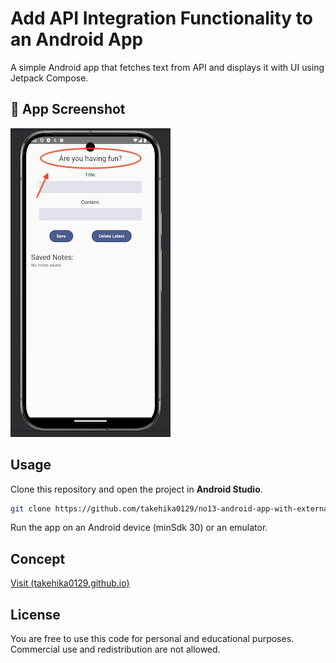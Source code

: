 # Add API Integration Functionality to an Android App
A simple Android app that fetches text from API and displays it with UI using Jetpack Compose.


## 📱 App Screenshot  
<img src="assets/images/screenshot.png" alt="App Screenshot" width="256"/>


## Usage  
Clone this repository and open the project in **Android Studio**.

```sh
git clone https://github.com/takehika0129/no13-android-app-with-external-api
```

Run the app on an Android device (minSdk 30) or an emulator.


## Concept
[Visit (takehika0129.github.io)](https://takehika0129.github.io/takehika-github-pages/reviews/prototype13.html)


## License
You are free to use this code for personal and educational purposes. Commercial use and redistribution are not allowed.